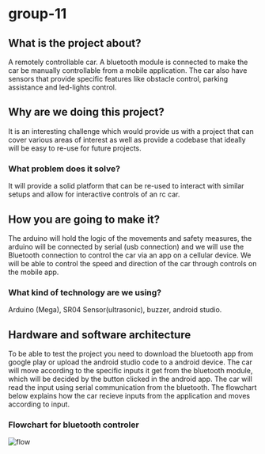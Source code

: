 # group-11 

## What is the project about?
A  remotely controllable car. A bluetooth module is connected to make the car be manually controllable from a mobile application. The car also have sensors that provide specific features like obstacle control, parking assistance and led-lights control.   

## Why are we doing this project?
It is an interesting challenge which would provide us with a project that can cover various areas of interest as well as provide a codebase that ideally will be easy to re-use for future projects.

### What problem does it solve?
It will provide a solid platform that can be re-used to interact with similar setups and allow for interactive controls of an rc car.

## How you are going to make it?
The arduino will hold the logic of the movements and safety measures, the arduino will be connected by serial (usb connection) and we will use the Bluetooth connection to control the car via an app on a cellular device. We will be able to control the speed and direction of the car through controls on the mobile app. 

### What kind of technology are we using?
Arduino (Mega), SR04 Sensor(ultrasonic), buzzer, android studio.

## Hardware and software architecture

To be able to test the project you need to download the bluetooth app from google play or upload the android studio code to a android device. The car will move according to the specific inputs it get from the bluetooth module, which will be decided by the button clicked in the android app. The car will read the input using serial communication from the bluetooth. The flowchart below explains how the car recieve inputs from the application and moves according to input.  

### Flowchart for bluetooth controler
![flow](https://user-images.githubusercontent.com/45367329/58162132-db193b00-7c81-11e9-9a7d-6f103c452f7d.png)
